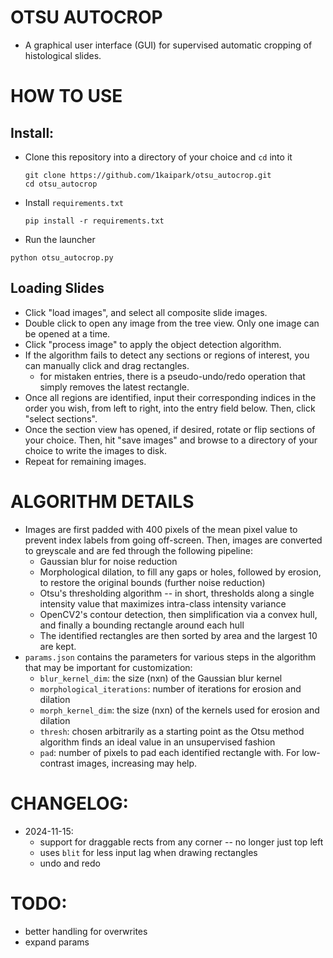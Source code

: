 # OTSU AUTOCROP
* A graphical user interface (GUI) for supervised automatic cropping of histological slides.

# HOW TO USE
## Install:
* Clone this repository into a directory of your choice and `cd` into it
  ```
  git clone https://github.com/1kaipark/otsu_autocrop.git
  cd otsu_autocrop
  ```
* Install `requirements.txt`
  ```
  pip install -r requirements.txt
  ```
* Run the launcher
```
python otsu_autocrop.py
```
## Loading Slides
* Click "load images", and select all composite slide images.
* Double click to open any image from the tree view. Only one image can be opened at a time. 
* Click "process image" to apply the object detection algorithm.
* If the algorithm fails to detect any sections or regions of interest, you can manually click and drag rectangles.
  * for mistaken entries, there is a pseudo-undo/redo operation that simply removes the latest rectangle.
* Once all regions are identified, input their corresponding indices in the order you wish, from left to right, into the entry field below. Then, click "select sections".
* Once the section view has opened, if desired, rotate or flip sections of your choice. Then, hit "save images" and browse to a directory of your choice to write the images to disk.
* Repeat for remaining images.

# ALGORITHM DETAILS
* Images are first padded with 400 pixels of the mean pixel value to prevent index labels from going off-screen. Then, images are converted to greyscale and are fed through the following pipeline:
  * Gaussian blur for noise reduction
  * Morphological dilation, to fill any gaps or holes, followed by erosion, to restore the original bounds (further noise reduction)
  * Otsu's thresholding algorithm -- in short, thresholds along a single intensity value that maximizes intra-class intensity variance
  * OpenCV2's contour detection, then simplification via a convex hull, and finally a bounding rectangle around each hull
  * The identified rectangles are then sorted by area and the largest 10 are kept.
* `params.json` contains the parameters for various steps in the algorithm that may be important for customization:
  * `blur_kernel_dim`: the size (nxn) of the Gaussian blur kernel
  * `morphological_iterations`: number of iterations for erosion and dilation
  * `morph_kernel_dim`: the size (nxn) of the kernels used for erosion and dilation
  * `thresh`: chosen arbitrarily as a starting point as the Otsu method algorithm finds an ideal value in an unsupervised fashion
  * `pad`: number of pixels to pad each identified rectangle with. For low-contrast images, increasing may help.


# CHANGELOG:
  * 2024-11-15:
    * support for draggable rects from any corner -- no longer just top left
    * uses `blit` for less input lag when drawing rectangles
    * undo and redo

# TODO:
* better handling for overwrites
* expand params
